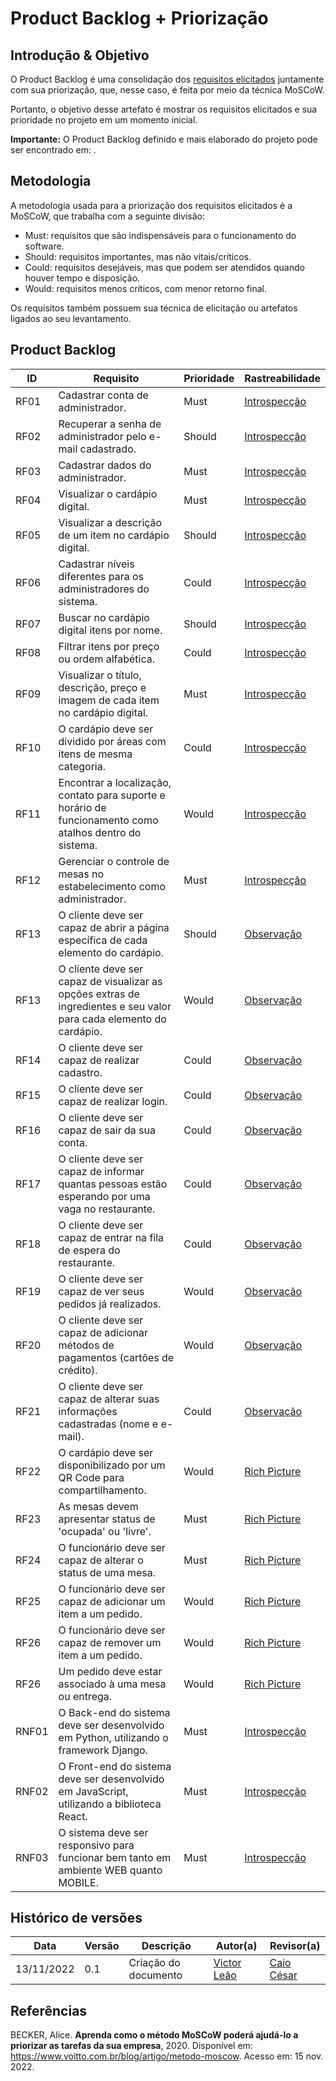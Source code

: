 # Product Backlog + Priorização

## Introdução & Objetivo

O Product Backlog é uma consolidação dos [requisitos elicitados](https://unbarqdsw2022-2.github.io/2022.2_G5_SoftSteakHouse/#/Base/AbordagemNaoEspecifica/Requisitos) juntamente com sua priorização, que, nesse caso, é feita por meio da técnica MoSCoW.

Portanto, o objetivo desse artefato é mostrar os requisitos elicitados e sua prioridade no projeto em um momento inicial.

**Importante:** O Product Backlog definido e mais elaborado do projeto pode ser encontrado em: .

## Metodologia

A metodologia usada para a priorização dos requisitos elicitados é a MoSCoW, que trabalha com a seguinte divisão:

- Must: requisitos que são indispensáveis para o funcionamento do software.
- Should: requisitos importantes, mas não vitais/críticos.
- Could: requisitos desejáveis, mas que podem ser atendidos quando houver tempo e disposição.
- Would: requisitos menos críticos, com menor retorno final.

Os requisitos também possuem sua técnica de elicitação ou artefatos ligados ao seu levantamento. 

## Product Backlog

| ID | Requisito | Prioridade | Rastreabilidade |
| -- | --------- | ---------- | --------------- |
| RF01 | Cadastrar conta de administrador. | Must | [Introspecção](https://unbarqdsw2022-2.github.io/2022.2_G5_SoftSteakHouse/#/Base/AbordagemNaoEspecifica/Requisitos) |
| RF02 | Recuperar a senha de administrador pelo e-mail cadastrado. | Should | [Introspecção](https://unbarqdsw2022-2.github.io/2022.2_G5_SoftSteakHouse/#/Base/AbordagemNaoEspecifica/Requisitos) |
| RF03 | Cadastrar dados do administrador. | Must | [Introspecção](https://unbarqdsw2022-2.github.io/2022.2_G5_SoftSteakHouse/#/Base/AbordagemNaoEspecifica/Requisitos) |
| RF04 | Visualizar o cardápio digital. | Must | [Introspecção](https://unbarqdsw2022-2.github.io/2022.2_G5_SoftSteakHouse/#/Base/AbordagemNaoEspecifica/Requisitos) |
| RF05 | Visualizar a descrição de um item no cardápio digital. | Should | [Introspecção](https://unbarqdsw2022-2.github.io/2022.2_G5_SoftSteakHouse/#/Base/AbordagemNaoEspecifica/Requisitos) |
| RF06 | Cadastrar níveis diferentes para os administradores do sistema. | Could | [Introspecção](https://unbarqdsw2022-2.github.io/2022.2_G5_SoftSteakHouse/#/Base/AbordagemNaoEspecifica/Requisitos) |
| RF07 | Buscar no cardápio digital itens por nome. | Should | [Introspecção](https://unbarqdsw2022-2.github.io/2022.2_G5_SoftSteakHouse/#/Base/AbordagemNaoEspecifica/Requisitos) |
| RF08 | Filtrar itens por preço ou ordem alfabética. | Could | [Introspecção](https://unbarqdsw2022-2.github.io/2022.2_G5_SoftSteakHouse/#/Base/AbordagemNaoEspecifica/Requisitos) |
| RF09 | Visualizar o título, descrição, preço e imagem de cada item no cardápio digital. | Must | [Introspecção](https://unbarqdsw2022-2.github.io/2022.2_G5_SoftSteakHouse/#/Base/AbordagemNaoEspecifica/Requisitos) |
| RF10 | O cardápio deve ser dividido por áreas com itens de mesma categoria. | Could | [Introspecção](https://unbarqdsw2022-2.github.io/2022.2_G5_SoftSteakHouse/#/Base/AbordagemNaoEspecifica/Requisitos) |
| RF11 | Encontrar a localização, contato para suporte e horário de funcionamento como atalhos dentro do sistema. | Would | [Introspecção](https://unbarqdsw2022-2.github.io/2022.2_G5_SoftSteakHouse/#/Base/AbordagemNaoEspecifica/Requisitos) |
| RF12 | Gerenciar o controle de mesas no estabelecimento como administrador. | Must | [Introspecção](https://unbarqdsw2022-2.github.io/2022.2_G5_SoftSteakHouse/#/Base/AbordagemNaoEspecifica/Requisitos) |
| RF13 | O cliente deve ser capaz de abrir a página específica de cada elemento do cardápio. | Should | [Observação](https://unbarqdsw2022-2.github.io/2022.2_G5_SoftSteakHouse/#/Base/AbordagemNaoEspecifica/Requisitos) |
| RF13 | O cliente deve ser capaz de visualizar as opções extras de ingredientes e seu valor para cada elemento do cardápio. | Would | [Observação](https://unbarqdsw2022-2.github.io/2022.2_G5_SoftSteakHouse/#/Base/AbordagemNaoEspecifica/Requisitos) |
| RF14 | O cliente deve ser capaz de realizar cadastro. | Could | [Observação](https://unbarqdsw2022-2.github.io/2022.2_G5_SoftSteakHouse/#/Base/AbordagemNaoEspecifica/Requisitos) |
| RF15 | O cliente deve ser capaz de realizar login. | Could | [Observação](https://unbarqdsw2022-2.github.io/2022.2_G5_SoftSteakHouse/#/Base/AbordagemNaoEspecifica/Requisitos) |
| RF16 | O cliente deve ser capaz de sair da sua conta. | Could | [Observação](https://unbarqdsw2022-2.github.io/2022.2_G5_SoftSteakHouse/#/Base/AbordagemNaoEspecifica/Requisitos) |
| RF17 | O cliente deve ser capaz de informar quantas pessoas estão esperando por uma vaga no restaurante. | Could | [Observação](https://unbarqdsw2022-2.github.io/2022.2_G5_SoftSteakHouse/#/Base/AbordagemNaoEspecifica/Requisitos) |
| RF18 | O cliente deve ser capaz de entrar na fila de espera do restaurante. | Could | [Observação](https://unbarqdsw2022-2.github.io/2022.2_G5_SoftSteakHouse/#/Base/AbordagemNaoEspecifica/Requisitos) |
| RF19 | O cliente deve ser capaz de ver seus pedidos já realizados. | Would | [Observação](https://unbarqdsw2022-2.github.io/2022.2_G5_SoftSteakHouse/#/Base/AbordagemNaoEspecifica/Requisitos) |
| RF20 | O cliente deve ser capaz de adicionar métodos de pagamentos (cartões de crédito). | Would | [Observação](https://unbarqdsw2022-2.github.io/2022.2_G5_SoftSteakHouse/#/Base/AbordagemNaoEspecifica/Requisitos) |
| RF21 | O cliente deve ser capaz de alterar suas informações cadastradas (nome e e-mail). | Could | [Observação](https://unbarqdsw2022-2.github.io/2022.2_G5_SoftSteakHouse/#/Base/AbordagemNaoEspecifica/Requisitos) |
| RF22 | O cardápio deve ser disponibilizado por um QR Code para compartilhamento. | Would | [Rich Picture](https://unbarqdsw2022-2.github.io/2022.2_G5_SoftSteakHouse/#/Base/AbordagemNaoEspecifica/RichPicture) |
| RF23 | As mesas devem apresentar status de 'ocupada' ou 'livre'. | Must | [Rich Picture](https://unbarqdsw2022-2.github.io/2022.2_G5_SoftSteakHouse/#/Base/AbordagemNaoEspecifica/RichPicture) |
| RF24 | O funcionário deve ser capaz de alterar o status de uma mesa. | Must | [Rich Picture](https://unbarqdsw2022-2.github.io/2022.2_G5_SoftSteakHouse/#/Base/AbordagemNaoEspecifica/RichPicture) |
| RF25 | O funcionário deve ser capaz de adicionar um item a um pedido. | Would | [Rich Picture](https://unbarqdsw2022-2.github.io/2022.2_G5_SoftSteakHouse/#/Base/AbordagemNaoEspecifica/RichPicture) |
| RF26 | O funcionário deve ser capaz de remover um item a um pedido. | Would | [Rich Picture](https://unbarqdsw2022-2.github.io/2022.2_G5_SoftSteakHouse/#/Base/AbordagemNaoEspecifica/RichPicture) |
| RF26 | Um pedido deve estar associado à uma mesa ou entrega. | Would | [Rich Picture](https://unbarqdsw2022-2.github.io/2022.2_G5_SoftSteakHouse/#/Base/AbordagemNaoEspecifica/RichPicture) |
| RNF01 | O Back-end do sistema deve ser desenvolvido em Python, utilizando o framework Django. | Must | [Introspecção](https://unbarqdsw2022-2.github.io/2022.2_G5_SoftSteakHouse/#/Base/AbordagemNaoEspecifica/Requisitos) |
| RNF02 | O Front-end do sistema deve ser desenvolvido em JavaScript, utilizando a biblioteca React. | Must | [Introspecção](https://unbarqdsw2022-2.github.io/2022.2_G5_SoftSteakHouse/#/Base/AbordagemNaoEspecifica/Requisitos) |
| RNF03 | O sistema deve ser responsivo para funcionar bem tanto em ambiente WEB quanto MOBILE. | Must | [Introspecção](https://unbarqdsw2022-2.github.io/2022.2_G5_SoftSteakHouse/#/Base/AbordagemNaoEspecifica/Requisitos) |

## Histórico de versões

|    Data    | Versão |      Descrição       |                   Autor(a)                    |                   Revisor(a)                    |
| ---------- | ------ | -------------------- | --------------------------------------------- | ----------------------------------------------- |
| 13/11/2022 |  0.1   | Criação do documento | [Victor Leão](https://github.com/victorleaoo) | [Caio César](https://github.com/oCaioOliveira) |

## Referências

BECKER, Alice. **Aprenda como o método MoSCoW poderá ajudá-lo a priorizar as tarefas da sua empresa**, 2020. Disponível em: https://www.voitto.com.br/blog/artigo/metodo-moscow. Acesso em: 15 nov. 2022.
